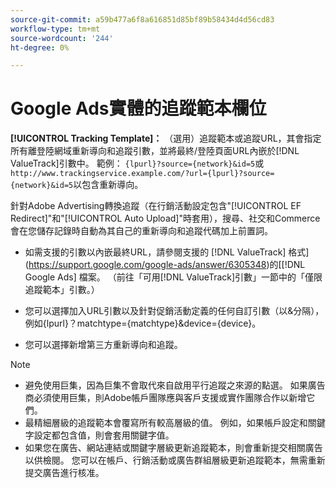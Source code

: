 ```yaml
---
source-git-commit: a59b477a6f8a616851d85bf89b58434d4d56cd83
workflow-type: tm+mt
source-wordcount: '244'
ht-degree: 0%

---
```

# Google Ads實體的追蹤範本欄位

<!-- Search CRUD and bulk edit of Google entity settings -->

**[!UICONTROL Tracking Template]：** （選用）追蹤範本或追蹤URL，其會指定所有離登陸網域重新導向和追蹤引數，並將最終/登陸頁面URL內嵌於[!DNL ValueTrack]引數中。 範例： `{lpurl}?source={network}&id=5`或`http://www.trackingservice.example.com/?url={lpurl}?source={network}&id=5`以包含重新導向。

針對Adobe Advertising轉換追蹤（在行銷活動設定包含&quot;[!UICONTROL EF Redirect]&quot;和&quot;[!UICONTROL Auto Upload]&quot;時套用），搜尋、社交和Commerce會在您儲存記錄時自動為其自己的重新導向和追蹤代碼加上前置詞。

* 如需支援的引數以內嵌最終URL，請參閱支援的 [!DNL ValueTrack] 格式](https://support.google.com/google-ads/answer/6305348)的[[!DNL Google Ads] 檔案。 （前往「可用[!DNL ValueTrack]引數」一節中的「僅限追蹤範本」引數。）

* 您可以選擇加入URL引數以及針對促銷活動定義的任何自訂引數（以&amp;分隔），例如{lpurl}？matchtype={matchtype}&amp;device={device}。

* 您可以選擇新增第三方重新導向和追蹤。

>[!NOTE]
>
>* 避免使用巨集，因為巨集不會取代來自啟用平行追蹤之來源的點選。 如果廣告商必須使用巨集，則Adobe帳戶團隊應與客戶支援或實作團隊合作以新增它們。
>* 最精細層級的追蹤範本會覆寫所有較高層級的值。 例如，如果帳戶設定和關鍵字設定都包含值，則會套用關鍵字值。
>* 如果您在廣告、網站連結或關鍵字層級更新追蹤範本，則會重新提交相關廣告以供檢閱。 您可以在帳戶、行銷活動或廣告群組層級更新追蹤範本，無需重新提交廣告進行核准。
